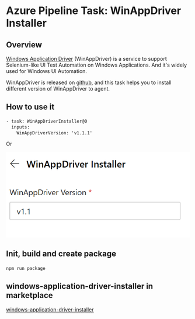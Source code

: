 # Azure Pipeline Task: WinAppDriver Installer 
## Overview
[Windows Application Driver](https://github.com/microsoft/WinAppDriver) (WinAppDriver) is a service to support Selenium-like UI Test Automation on Windows Applications. And it's widely used for Windows UI Automation.

WinAppDriver is released on [github](https://github.com/Microsoft/WinAppDriver/releases), and this task helps you to install different version of WinAppDriver to agent.

## How to use it 
```
- task: WinAppDriverInstaller@0
  inputs:
    WinAppDriverVersion: 'v1.1.1'
```
Or

![assist](Installerparameter.png)

## Init, build and create package
`npm run package` 

## windows-application-driver-installer in marketplace
[windows-application-driver-installer](https://marketplace.visualstudio.com/items?itemName=licanhua.windows-application-driver-installer)
